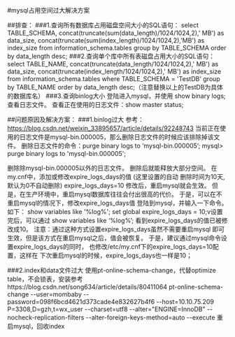 #mysql占用空间过大解决方案

##排查：
###1.查询所有数据库占用磁盘空间大小的SQL语句：
select TABLE_SCHEMA, concat(truncate(sum(data_length)/1024/1024,2),' MB') as data_size,
concat(truncate(sum(index_length)/1024/1024,2),'MB') as index_size
from information_schema.tables
group by TABLE_SCHEMA
order by data_length desc;
###2.查询单个库中所有表磁盘占用大小的SQL语句：
select TABLE_NAME, concat(truncate(data_length/1024/1024,2),' MB') as data_size,
concat(truncate(index_length/1024/1024,2),' MB') as index_size
from information_schema.tables where TABLE_SCHEMA = 'TestDB'
group by TABLE_NAME
order by data_length desc;（注意替换以上的TestDB为具体的数据库名）
###3.查询binlog大小
登陆进入mysql，并使用 show binary logs; 查看日志文件。
查看正在使用的日志文件：show master status;


##问题原因及解决方案：
###1.binlog过大
参考：https://blog.csdn.net/weixin_33895657/article/details/92248743
    当前正在使用的日志文件是mysql-bin.000005，那么删除日志文件的时候应该排除掉该文件。
删除日志文件的命令：purge binary logs to ‘mysql-bin.000005’;
mysql> purge binary logs to 'mysql-bin.000005';
 
删除除mysql-bin.000005以外的日志文件。
删除后就能释放大部分空间。
在my.cnf中，添加或修改expire_logs_days的值 (这里设置的自动
删除时间为10天, 默认为0不自动删除)
expire_logs_days=10
修改后，重启mysql就会生效。
但是，在生产环境中，重启mysql数据库往往会付出很高的代价。
于是，可以在不重启mysql的情况下，修改expire_logs_days值
登陆到mysql，并输入一下命令。 如下：
show variables like '%log%';
set global expire_logs_days = 10;v设置完后，可以通过 show variables like ‘%log%’; 
    看到expire_logs_days的值已被修改成10。
注意：通过这种方式设置expire_logs_days虽然不需要重启mysql
即可生效，但是该方式在重启mysql之后，值会被恢复。
于是，建议通过mysql命令设置expire_logs_days的同时，
也修改/etc/my.cnf下的expire_logs_days=10配置，这样在
下次重启mysql的时候，expire_logs_days也一样是10；

###2.index和data文件过大
使用pt-online-schema-change，代替optimize table，不会锁表，安装参考https://blog.csdn.net/song634/article/details/80411064
pt-online-schema-change --user=mombaby --password=098f6bcd4621d373cade4e832627b4f6 --host=10.10.75.209 P=3308,D=gzh,t=wx_user --charset=utf8 --alter="ENGINE=InnoDB" --nocheck-replication-filters --alter-foreign-keys-method=auto --execute
重启mysql，回收index
